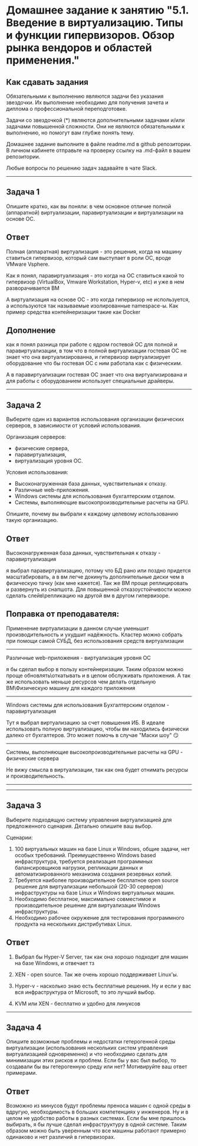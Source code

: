 
# Домашнее задание к занятию "5.1. Введение в виртуализацию. Типы и функции гипервизоров. Обзор рынка вендоров и областей применения."


## Как сдавать задания

Обязательными к выполнению являются задачи без указания звездочки. Их выполнение необходимо для получения зачета и диплома о профессиональной переподготовке.

Задачи со звездочкой (*) являются дополнительными задачами и/или задачами повышенной сложности. Они не являются обязательными к выполнению, но помогут вам глубже понять тему.

Домашнее задание выполните в файле readme.md в github репозитории. В личном кабинете отправьте на проверку ссылку на .md-файл в вашем репозитории.

Любые вопросы по решению задач задавайте в чате Slack.

---

## Задача 1

Опишите кратко, как вы поняли: в чем основное отличие полной (аппаратной) виртуализации, паравиртуализации и виртуализации на основе ОС.

## Ответ

Полная (аппаратная) виртуализация - это решения, когда на машину ставиться гипервизор, который сам выступает в роли ОС, вроде VMware Vsphere.

Как я понял, паравиртуализация - это когда на ОС ставиться какой то гипервизор (VirtualBox, Vmware Workstation, Hyper-v, etc) и уже в нем разворачивается ВМ

А виртуализация на основе ОС - это когда гипервизор не используется, а используются так называемые изолированные namespace-ы. Как пример средства контейнеризации такие как Docker


## Дополнение

как я понял разница при работе с ядром гостевой ОС для полной и паравиртуализации, в том что в полной виртуализации гостевая ОС не знает что она виртуализированна, и гипервизор виртуализирует оборудование что бы гостевая ОС с ним работала как с физическим.

А в паравиртуализации гостевая ОС знает что она виртуализирована и для работы с оборудованием использует специальные драйверы.

---

## Задача 2

Выберите один из вариантов использования организации физических серверов, в зависимости от условий использования.

Организация серверов:
- физические сервера,
- паравиртуализация,
- виртуализация уровня ОС.

Условия использования:
- Высоконагруженная база данных, чувствительная к отказу.
- Различные web-приложения.
- Windows системы для использования бухгалтерским отделом.
- Системы, выполняющие высокопроизводительные расчеты на GPU.

Опишите, почему вы выбрали к каждому целевому использованию такую организацию.

## Ответ
Высоконагруженная база данных, чувствительная к отказу - паравиртуализация


я выбрал паравиртуализацию, потому что БД рано или поздно придется масштабировать, а в вм легче докинуть дополнительные диски чем в физическую тачку (как мне кажется). Так же ВМ проще реплицировать и развернуть из снапшота. Для повышенной отказоустойчивости можно сделать слейв\репликацию на другой вм в другом гипервизоре.

## Поправка от преподавателя:

Применение виртуализации в данном случае уменьшит производительность и ухудшит надёжность. Кластер можно собрать при помощи самой СУБД, без использования средств виртуализации

--------------------------------------------------------------------

Различные web-приложения - виртуализация уровня ОС

я бы сделал выбор в пользу контейнеризации. Таким образом можно проще обновлять\откатывать и в целом обслуживать приложения. А так же использовать меньше ресурсов чем делать отдельную ВМ\Физическую машину для каждого приложения

--------------------------------------------------------------------

Windows системы для использования Бухгалтерским отделом - паравиртуализация

Тут я выбрал виртуализацию за счет повышения ИБ. В идеале использовать полную виртуализацию, чтобы вм находились физически далеко от бухгалтеров. Это может помочь  в случае "Маски шоу" 😏

--------------------------------------------------------------------

Системы, выполняющие высокопроизводительные расчеты на GPU - физические сервера

Не вижу смысла в виртуализации, так как она будет отнимать ресурсы и производительность.

--------------------------------------------------------------------

---

## Задача 3

Выберите подходящую систему управления виртуализацией для предложенного сценария. Детально опишите ваш выбор.

Сценарии:

1. 100 виртуальных машин на базе Linux и Windows, общие задачи, нет особых требований. Преимущественно Windows based инфраструктура, требуется реализация программных балансировщиков нагрузки, репликации данных и автоматизированного механизма создания резервных копий.
2. Требуется наиболее производительное бесплатное open source решение для виртуализации небольшой (20-30 серверов) инфраструктуры на базе Linux и Windows виртуальных машин.
3. Необходимо бесплатное, максимально совместимое и производительное решение для виртуализации Windows инфраструктуры.
4. Необходимо рабочее окружение для тестирования программного продукта на нескольких дистрибутивах Linux.

## Ответ

1. Выбрал бы Hyper-V Server, так как она хорошо подходит для машин на базе Windows, и отвечает тз

2. XEN - open source. Так же очень хорошо поддерживает Linux'ы.
3. Hyper-v - насколько знаю есть бесплатные решения. Ну и если у вас вся инфраструктура от Microsoft, то это лучший выбор.
4. KVM или XEN - бесплатно и удобно для линуксов

---

## Задача 4

Опишите возможные проблемы и недостатки гетерогенной среды виртуализации (использования нескольких систем управления виртуализацией одновременно) и что необходимо сделать для минимизации этих рисков и проблем. Если бы у вас был выбор, то создавали бы вы гетерогенную среду или нет? Мотивируйте ваш ответ примерами.

## Ответ

Возможно из минусов будут проблемы преноса машин с одной среды в вдругую, необходимость в больших компетенциях у инженеров.
Ну и в целом не удобство работы в разных системах. Если бы мне пришлось выбирать, я бы лучше сделал инфраструктуру в одной системе. Таким образом можно быть уверенным что все машины работают примерно одинаково и нет различий в гипервизорах.